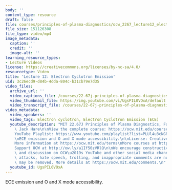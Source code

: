 ```yaml
---
body: ''
content_type: resource
draft: false
file: courses/principles-of-plasma-diagnostics/ocw_2267_lecture12_electron_cyclotron_emission_360p_16_9.mp4
file_size: 151126308
file_type: video/mp4
image_metadata:
  caption: ''
  credit: ''
  image-alt: ''
learning_resource_types:
- Lecture Videos
license: https://creativecommons.org/licenses/by-nc-sa/4.0/
resourcetype: Video
title: 'Lecture 12: Electron Cyclotron Emission'
uid: 3c26ecd9-d84b-4dda-804c-b31cb79e7d35
video_files:
  archive_url: ''
  video_captions_file: /courses/22-67j-principles-of-plasma-diagnostics-fall-2023/1sjQ0hJBHL_4VEqHERpfBDhlteqHzK0rV_transcript.webvtt
  video_thumbnail_file: https://img.youtube.com/vi/UgsPIL0VOxA/default.jpg
  video_transcript_file: /courses/22-67j-principles-of-plasma-diagnostics-fall-2023/1sjQ0hJBHL_4VEqHERpfBDhlteqHzK0rV_transcript.pdf
video_metadata:
  video_speakers: ''
  video_tags: Electron cyclotron, Electron Cyclotron Emission (ECE)
  youtube_description: "MIT 22.67J Principles of Plasma Diagnostics, Fall 2023\nInstructor:\
    \ Jack Hare\n\nView the complete course: https://ocw.mit.edu/courses/22-67j-principles-of-plasma-diagnostics-fall-2023/\n\
    YouTube Playlist: https://www.youtube.com/playlist?list=PLUl4u3cNGP61wK-NwYKZMuABl_eHBmhu4\n\
    \nECE emission and O and X mode accessibility.\n\nLicense: Creative Commons BY-NC-SA\n\
    More information at https://ocw.mit.edu/terms\nMore courses at https://ocw.mit.edu\n\
    Support OCW at http://ow.ly/a1If50zVRlQ\n\nWe encourage constructive comments\
    \ and discussion on OCW\u2019s YouTube and other social media channels. Personal\
    \ attacks, hate speech, trolling, and inappropriate comments are not allowed and\
    \ may be removed. More details at https://ocw.mit.edu/comments.\n"
  youtube_id: UgsPIL0VOxA
---
```

ECE emission and O and X mode accessibility.